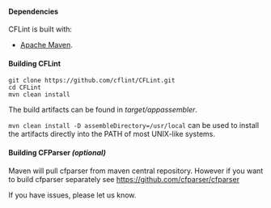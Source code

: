 #### Dependencies
CFLint is built with: 
* [Apache Maven](http://maven.apache.org/guides/getting-started/maven-in-five-minutes.html).
           

#### Building CFLint
```
git clone https://github.com/cflint/CFLint.git
cd CFLint
mvn clean install
```

The build artifacts can be found in *target/appassembler*.  

`mvn clean install -D assembleDirectory=/usr/local` can be used to install the artifacts directly into the PATH of most UNIX-like systems.
	
#### Building CFParser *(optional)*
Maven will pull cfparser from maven central repository.  However if you want to build cfparser separately see https://github.com/cfparser/cfparser

If you have issues, please let us know.		
